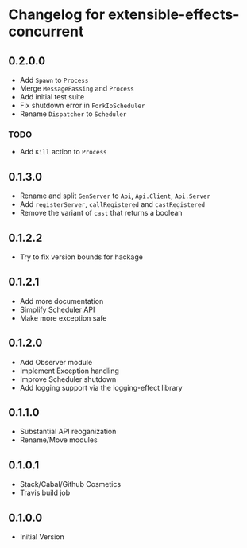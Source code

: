 # Changelog for extensible-effects-concurrent

## 0.2.0.0

  * Add `Spawn` to `Process`
  * Merge `MessagePassing` and `Process`
  * Add initial test suite
  * Fix shutdown error in `ForkIoScheduler`
  * Rename `Dispatcher` to `Scheduler`

### TODO
  * Add `Kill` action to `Process`

## 0.1.3.0

  * Rename and split `GenServer` to `Api`, `Api.Client`, `Api.Server`
  * Add `registerServer`, `callRegistered` and `castRegistered`
  * Remove the variant of `cast` that returns a boolean

## 0.1.2.2
  * Try to fix version bounds for hackage

## 0.1.2.1
  * Add more documentation
  * Simplify Scheduler API
  * Make more exception safe

## 0.1.2.0

  * Add Observer module
  * Implement Exception handling
  * Improve Scheduler shutdown
  * Add logging support via the logging-effect library

## 0.1.1.0

  * Substantial API reoganization
  * Rename/Move modules

## 0.1.0.1

  * Stack/Cabal/Github Cosmetics
  * Travis build job

## 0.1.0.0

  * Initial Version
